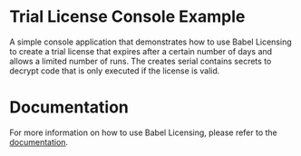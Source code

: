 # Trial License Console Example
A simple console application that demonstrates how to use Babel Licensing to create a trial license that expires after a certain number of days and allows a limited number of runs.
The creates serial contains secrets to decrypt code that is only executed if the license is valid. 

# Documentation
For more information on how to use Babel Licensing, please refer to the [documentation](https://babelnet.gitbook.io/babel-licensing/examples/license-files-and-serials/trial-serial-license).
